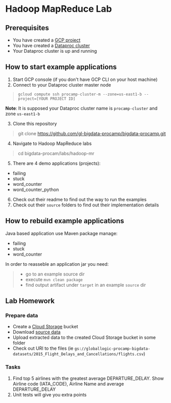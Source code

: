  # Hadoop MapReduce Lab
 
## Prerequisites

- You have created a [GCP project](https://github.com/gl-bigdata-procamp/bigdata-procamp/blob/master/infra/README.md#create-google-cloud-project)
- You have created a [Dataproc cluster](https://github.com/gl-bigdata-procamp/bigdata-procamp/blob/master/infra/README.md#create-dataproc-cluster)
- Your Dataproc cluster is up and running
 
## How to start example applications

1. Start GCP console (if you don't have GCP CLI on your host machine)
2. Connect to your Dataproc cluster master node 

  > `gcloud compute ssh procamp-cluster-m --zone=us-east1-b --project=[YOUR PROJECT ID]`

**Note**: It is supposed your Dataproc cluster name is `procamp-cluster` and zone `us-east1-b`

3. Clone this repository 

> git clone https://github.com/gl-bigdata-procamp/bigdata-procamp.git

4. Navigate to Hadoop MapReduce labs

> cd bigdata-procam/labs/hadoop-mr

5. There are 4 demo applications (projects):
- failing
- stuck
- word_counter
- word_counter_python

6. Check out their readme to find out the way to run the examples
7. Check out their `source` folders to find out their implementation details

## How to rebuild example applications

Java based application use Maven package manage:
- failing
- stuck
- word_counter

In order to reasseble an application jar you need:
>- go to an example source dir 
>- execute `mvn clean package`
>- find output artifact under `target` in an example `source` dir 


## Lab Homework

### Prepare data

- Create a [Cloud Storage](https://cloud.google.com/storage/docs/creating-buckets) bucket 
- Download [source data](https://www.kaggle.com/usdot/flight-delays)
- Upload extracted data to the created Cloud Storage bucket in some folder
- Check out URI to the files (ie `gs://globallogic-procamp-bigdata-datasets/2015_Flight_Delays_and_Cancellations/flights.csv`)

### Tasks

1. Find top 5 airlines with the greatest average DEPARTURE_DELAY. Show Airline code (IATA_CODE), Airline Name and average DEPARTURE_DELAY
2. Unit tests will give you extra points

